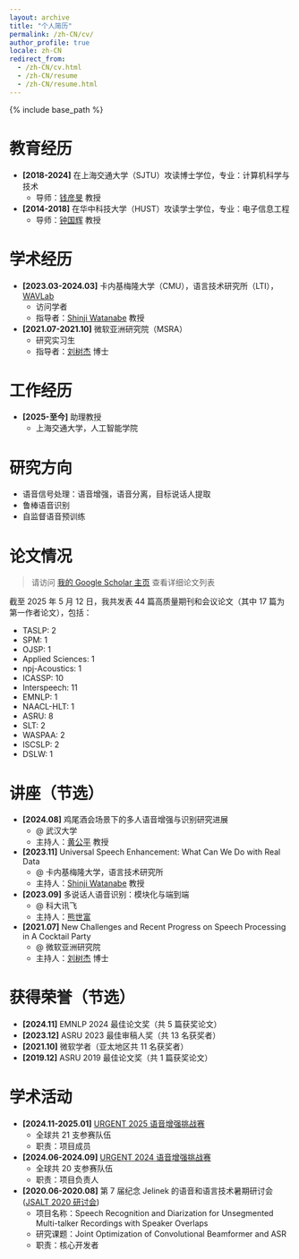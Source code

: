 ```yaml
---
layout: archive
title: "个人简历"
permalink: /zh-CN/cv/
author_profile: true
locale: zh-CN
redirect_from:
  - /zh-CN/cv.html
  - /zh-CN/resume
  - /zh-CN/resume.html
---
```


{% include base_path %}


<!-- <d-code block language="python">
import librosa

wav, fs = librosa.load('xxx.wav', sr=None)
</d-code>

<blockquote>
This is a blockquote example.
</blockquote>

<d-math>
\alpha + \int_{0}^{+\infty} t \exp(-t) dt * \frac{1}{a} \sum_{i=1}^{n} \frac{1}{\sqrt{2\pi}} e^{-\frac{(x - \mu)^2}{2\sigma^2}} dx
</d-math>

<d-byline>
This is a byline example.
</d-byline> -->


教育经历
======
* **[2018-2024]** 在上海交通大学（SJTU）攻读博士学位，专业：计算机科学与技术
  * 导师：[钱彦旻](https://audiocc.sjtu.edu.cn/zh/members/yanmin.qian) 教授
* **[2014-2018]** 在华中科技大学（HUST）攻读学士学位，专业：电子信息工程
  * 导师：[钟国辉](https://ieeexplore.ieee.org/author/37397201500) 教授

学术经历
======
* **[2023.03-2024.03]** 卡内基梅隆大学（CMU），语言技术研究所（LTI），[WAVLab](https://wavlab.org/)
  * 访问学者
  * 指导者：[Shinji Watanabe](https://sites.google.com/view/shinjiwatanabe) 教授
* **[2021.07-2021.10]** 微软亚洲研究院（MSRA）
  * 研究实习生
  * 指导者：[刘树杰](https://www.microsoft.com/en-us/research/people/shujliu/) 博士

工作经历
======
* **[2025-至今]** 助理教授
  * 上海交通大学，人工智能学院

研究方向
======
* 语音信号处理：语音增强，语音分离，目标说话人提取
* 鲁棒语音识别
* 自监督语音预训练

论文情况
======
<!-- <ul>{% for post in site.publications reversed %}
    {% include archive-single-cv.html %}
  {% endfor %}</ul> -->

> 请访问 [我的 Google Scholar 主页]({{site.author.googlescholar}}) 查看详细论文列表

截至 2025 年 5 月 12 日，我共发表 44 篇高质量期刊和会议论文（其中 17 篇为第一作者论文），包括：
* TASLP: 2
* SPM: 1
* OJSP: 1
* Applied Sciences: 1
* npj-Acoustics: 1
* ICASSP: 10
* Interspeech: 11
* EMNLP: 1
* NAACL-HLT: 1
* ASRU: 8
* SLT: 2
* WASPAA: 2
* ISCSLP: 2
* DSLW: 1

讲座（节选）
======
<!-- <ul>{% for post in site.talks reversed %}
    {% include archive-single-talk-cv.html  %}
  {% endfor %}</ul> -->
* **[2024.08]** 鸡尾酒会场景下的多人语音增强与识别研究进展
  * @ 武汉大学
  * 主持人：[黄公平](https://www.researchgate.net/profile/Gongping-Huang) 教授
* **[2023.11]** Universal Speech Enhancement: What Can We Do with Real Data
  * @ 卡内基梅隆大学，语言技术研究所
  * 主持人：[Shinji Watanabe](https://sites.google.com/view/shinjiwatanabe) 教授
* **[2023.09]** 多说话人语音识别：模块化与端到端
  * @ 科大讯飞
  * 主持人：[熊世富](https://ieeexplore.ieee.org/author/392051361030884)
* **[2021.07]** New Challenges and Recent Progress on Speech Processing in A Cocktail Party
  * @ 微软亚洲研究院
  * 主持人：[刘树杰](https://www.microsoft.com/en-us/research/people/shujliu/) 博士

<!-- 教学情况
======
  <ul>{% for post in site.teaching reversed %}
    {% include archive-single-cv.html %}
  {% endfor %}</ul> -->

<!-- 学术服务
======
* Currently signed in to 43 different slack teams -->

获得荣誉（节选）
======
* **[2024.11]** EMNLP 2024 最佳论文奖（共 5 篇获奖论文）
* **[2023.12]** ASRU 2023 最佳审稿人奖（共 13 名获奖者）
* **[2021.10]** 微软学者（亚太地区共 11 名获奖者）
* **[2019.12]** ASRU 2019 最佳论文奖（共 1 篇获奖论文）

学术活动
======
* **[2024.11-2025.01]** [URGENT 2025 语音增强挑战赛](https://urgent-challenge.github.io/urgent2025/)
  * 全球共 21 支参赛队伍
  * 职责：项目成员
* **[2024.06-2024.09]** [URGENT 2024 语音增强挑战赛](https://urgent-challenge.github.io/urgent2024/)
  * 全球共 20 支参赛队伍
  * 职责：项目负责人
* **[2020.06-2020.08]** 第 7 届纪念 Jelinek 的语音和语言技术暑期研讨会 ([JSALT 2020 研讨会](https://www.clsp.jhu.edu/workshops/20-workshop/))
  * 项目名称：Speech Recognition and Diarization for Unsegmented Multi-talker Recordings with Speaker Overlaps
  * 研究课题：Joint Optimization of Convolutional Beamformer and ASR
  * 职责：核心开发者

